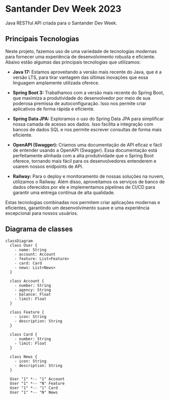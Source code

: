 # Santander Dev Week 2023 
Java RESTful API criada para o Santander Dev Week.

## Principais Tecnologias

Neste projeto, fazemos uso de uma variedade de tecnologias modernas para fornecer uma experiência de desenvolvimento robusta e eficiente. Abaixo estão algumas das principais tecnologias que utilizamos:

- **Java 17:** Estamos aproveitando a versão mais recente do Java, que é a versão LTS, para tirar vantagem das últimas inovações que essa linguagem amplamente utilizada oferece.

- **Spring Boot 3:** Trabalhamos com a versão mais recente do Spring Boot, que maximiza a produtividade do desenvolvedor por meio de sua poderosa premissa de autoconfiguração. Isso nos permite criar aplicativos de forma rápida e eficiente.

- **Spring Data JPA:** Exploramos o uso do Spring Data JPA para simplificar nossa camada de acesso aos dados. Isso facilita a integração com bancos de dados SQL e nos permite escrever consultas de forma mais eficiente.

- **OpenAPI (Swagger):** Criamos uma documentação de API eficaz e fácil de entender usando a OpenAPI (Swagger). Essa documentação está perfeitamente alinhada com a alta produtividade que o Spring Boot oferece, tornando mais fácil para os desenvolvedores entenderem e usarem nossos endpoints de API.

- **Railway:** Para o deploy e monitoramento de nossas soluções na nuvem, utilizamos o Railway. Além disso, aproveitamos os serviços de banco de dados oferecidos por ele e implementamos pipelines de CI/CD para garantir uma entrega contínua de alta qualidade.

Estas tecnologias combinadas nos permitem criar aplicações modernas e eficientes, garantindo um desenvolvimento suave e uma experiência excepcional para nossos usuários.


## Diagrama de classes

```mermaid
classDiagram
  class User {
    - name: String
    - account: Account
    - feature: List<Feature>
    - card: Card
    - news: List<News>
  }

  class Account {
    - number: String
    - agency: String
    - balance: Float
    - limit: Float
  }

  class Feature {
    - icon: String
    - description: String
  }

  class Card {
    - number: String
    - limit: Float
  }

  class News {
    - icon: String
    - description: String
  }

  User "1" *-- "1" Account
  User "1" *-- "N" Feature
  User "1" *-- "1" Card
  User "1" *-- "N" News
```
